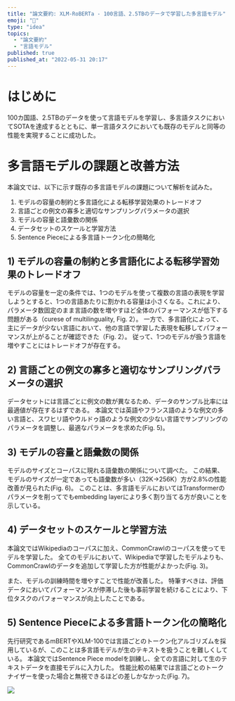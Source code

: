```yaml
---
title: "論文要約: XLM-RoBERTa - 100言語、2.5TBのデータで学習した多言語モデル"
emoji: "🌊"
type: "idea"
topics:
  - "論文要約"
  - "言語モデル"
published: true
published_at: "2022-05-31 20:17"
---
```


# はじめに

100カ国語、2.5TBのデータを使って言語モデルを学習し、多言語タスクにおいてSOTAを達成するとともに、単一言語タスクにおいても既存のモデルと同等の性能を実現することに成功した。

# 多言語モデルの課題と改善方法

本論文では、以下に示す既存の多言語モデルの課題について解析を試みた。

1) モデルの容量の制約と多言語化による転移学習効果のトレードオフ
2) 言語ごとの例文の寡多と適切なサンプリングパラメータの選択
3) モデルの容量と語彙数の関係
4) データセットのスケールと学習方法
5) Sentence Pieceによる多言語トークン化の簡略化

## 1) モデルの容量の制約と多言語化による転移学習効果のトレードオフ

モデルの容量を一定の条件では、1つのモデルを使って複数の言語の表現を学習しようとすると、1つの言語あたりに割かれる容量は小さくなる。これにより、パラメータ数固定のまま言語の数を増やすほど全体のパフォーマンスが低下する問題がある（curese of multilinguality, Fig. 2）。
一方で、多言語化によって、主にデータが少ない言語において、他の言語で学習した表現を転移してパフォーマンスが上がることが確認できた（Fig. 2）。
従って、1つのモデルが扱う言語を増やすことにはトレードオフが存在する。

## 2) 言語ごとの例文の寡多と適切なサンプリングパラメータの選択

データセットには言語ごとに例文の数が異なるため、データのサンプル比率には最適値が存在するはずである。
本論文では英語やフランス語のような例文の多い言語と、スワヒリ語やウルドゥ語のような例文の少ない言語でサンプリングのパラメータを調整し、最適なパラメータを求めた(Fig. 5)。

## 3) モデルの容量と語彙数の関係

モデルのサイズとコーパスに現れる語彙数の関係について調べた。
この結果、モデルのサイズが一定であっても語彙数が多い（32K->256K）方が2.8%の性能改善が見られた(Fig. 6)。
このことは、多言語モデルにおいてはTransformerのパラメータを削ってでもembedding layerにより多く割り当てる方が良いことを示している。

## 4) データセットのスケールと学習方法

本論文ではWikipediaのコーパスに加え、CommonCrawlのコーパスを使ってモデルを学習した。
全てのモデルにおいて、Wikipediaで学習したモデルよりも、CommonCrawlのデータを追加して学習した方が性能がよかった(Fig. 3)。

また、モデルの訓練時間を増やすことで性能が改善した。
特筆すべきは、評価データにおいてパフォーマンスが停滞した後も事前学習を続けることにより、下位タスクのパフォーマンスが向上したことである。

## 5) Sentence Pieceによる多言語トークン化の簡略化

先行研究であるmBERTやXLM-100では言語ごとのトークン化アルゴリズムを採用しているが、このことは多言語モデルが生のテキストを扱うことを難しくしている。
本論文ではSentence Piece modelを訓練し、全ての言語に対して生のテキストデータを直接モデルに入力した。
性能比較の結果では言語ごとのトークナイザーを使った場合と無視できるほどの差しかなかった(Fig. 7)。

![](https://storage.googleapis.com/zenn-user-upload/ec28a6d01782-20220531.png)
